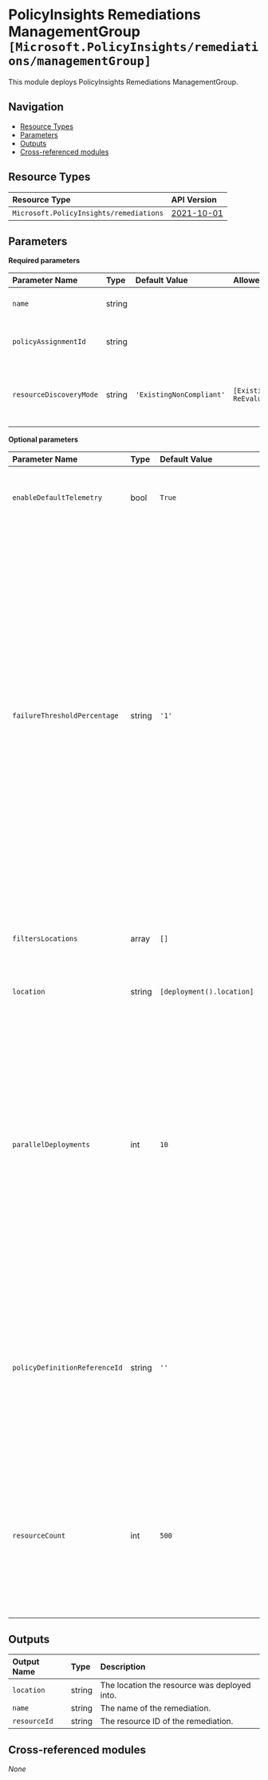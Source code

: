 # PolicyInsights Remediations ManagementGroup `[Microsoft.PolicyInsights/remediations/managementGroup]`

This module deploys PolicyInsights Remediations ManagementGroup.

## Navigation

- [Resource Types](#Resource-Types)
- [Parameters](#Parameters)
- [Outputs](#Outputs)
- [Cross-referenced modules](#Cross-referenced-modules)

## Resource Types

| Resource Type | API Version |
| :-- | :-- |
| `Microsoft.PolicyInsights/remediations` | [2021-10-01](https://docs.microsoft.com/en-us/azure/templates/Microsoft.PolicyInsights/2021-10-01/remediations) |

## Parameters

**Required parameters**

| Parameter Name | Type | Default Value | Allowed Values | Description |
| :-- | :-- | :-- | :-- | :-- |
| `name` | string |  |  | Specifies the name of the policy remediation. |
| `policyAssignmentId` | string |  |  | The resource ID of the policy assignment that should be remediated. |
| `resourceDiscoveryMode` | string | `'ExistingNonCompliant'` | `[ExistingNonCompliant, ReEvaluateCompliance]` | The way resources to remediate are discovered. Defaults to ExistingNonCompliant if not specified. |

**Optional parameters**

| Parameter Name | Type | Default Value | Description |
| :-- | :-- | :-- | :-- |
| `enableDefaultTelemetry` | bool | `True` | Enable telemetry via a Globally Unique Identifier (GUID). |
| `failureThresholdPercentage` | string | `'1'` | The remediation failure threshold settings. A number between 0.0 to 1.0 representing the percentage failure threshold. The remediation will fail if the percentage of failed remediation operations (i.e. failed deployments) exceeds this threshold. 0 means that the remediation will stop after the first failure. 1 means that the remediation will not stop even if all deployments fail. |
| `filtersLocations` | array | `[]` | The filters that will be applied to determine which resources to remediate. |
| `location` | string | `[deployment().location]` | Location deployment metadata. |
| `parallelDeployments` | int | `10` | Determines how many resources to remediate at any given time. Can be used to increase or reduce the pace of the remediation. Can be between 1-30. Higher values will cause the remediation to complete more quickly, but increase the risk of throttling. If not provided, the default parallel deployments value is used. |
| `policyDefinitionReferenceId` | string | `''` | The policy definition reference ID of the individual definition that should be remediated. Required when the policy assignment being remediated assigns a policy set definition. |
| `resourceCount` | int | `500` | Determines the max number of resources that can be remediated by the remediation job. Can be between 1-50000. If not provided, the default resource count is used. |


## Outputs

| Output Name | Type | Description |
| :-- | :-- | :-- |
| `location` | string | The location the resource was deployed into. |
| `name` | string | The name of the remediation. |
| `resourceId` | string | The resource ID of the remediation. |

## Cross-referenced modules

_None_
